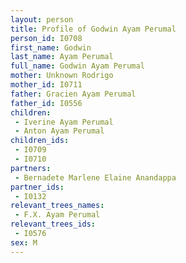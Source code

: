 ```yaml
---
layout: person
title: Profile of Godwin Ayam Perumal
person_id: I0708
first_name: Godwin
last_name: Ayam Perumal
full_name: Godwin Ayam Perumal
mother: Unknown Rodrigo
mother_id: I0711
father: Gracien Ayam Perumal
father_id: I0556
children:
 - Iverine Ayam Perumal
 - Anton Ayam Perumal
children_ids:
 - I0709
 - I0710
partners:
 - Bernadete Marlene Elaine Anandappa
partner_ids:
 - I0132
relevant_trees_names:
 - F.X. Ayam Perumal
relevant_trees_ids:
 - I0576
sex: M
---
```



